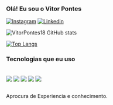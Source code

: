 
### Olá! Eu sou o Vitor Pontes 

[![Instagram](https://img.shields.io/badge/Instagram-E4405F?style=for-the-badge&logo=instagram&logoColor=white)](https://www.instagram.com/vitor.pontes.370?utm_source=qr&igsh=MXFrcDdpdzZ5cWU3OA==)
[![Linkedin](https://img.shields.io/badge/LinkedIn-0077B5?style=for-the-badge&logo=linkedin&logoColor=white)](https://www.linkedin.com/in/vitor-daniel-pontes-25)

![VitorPontes18 GitHub stats](https://github-readme-stats.vercel.app/api?username=VitorPontes18&show_icons=true&theme=onedark)

[![Top Langs](https://github-readme-stats.vercel.app/api/top-langs/?username=VitorPontes18&layout=donut)](https://github.com/VitorPontes18/github-readme-stats)

### Tecnologias que eu uso 

<div style="display: inline_block"><br/>
    <img align="center" src="https://img.shields.io/badge/HTML5-E34F26?style=for-the-badge&logo=html5&logoColor=white"/>
    <img align="center" src="https://img.shields.io/badge/Python-3776AB?style=for-the-badge&logo=python&logoColor=white"/>
    <img align="center" src="https://img.shields.io/badge/C%23-239120?style=for-the-badge&logo=c-sharp&logoColor=white"/>
    <img align="center" src="https://img.shields.io/badge/JavaScript-F7DF1E?style=for-the-badge&logo=javascript&logoColor=black"/>
    <img align="center" src="https://img.shields.io/badge/Vue.js-35495E?style=for-the-badge&logo=vue.js&logoColor=4FC08D"/>
</div><br/>

Aprocura de Experiencia e conhecimento.

